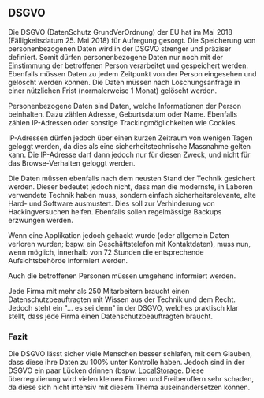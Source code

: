 ## DSGVO
Die DSGVO (DatenSchutz GrundVerOrdnung) der EU hat im Mai 2018 (Fälligkeitsdatum 25. Mai 2018) für Aufregung gesorgt. Die Speicherung von personenbezogenen Daten wird in der DSGVO strenger und präziser definiert. Somit dürfen personenbezogene Daten nur noch mit der Einstimmung der betroffenen Person verarbeitet und gespeichert werden. Ebenfalls müssen Daten zu jedem Zeitpunkt von der Person eingesehen und gelöscht werden können. Die Daten müssen nach Löschungsanfrage in einer nützlichen Frist (normalerweise 1 Monat) gelöscht werden. 


Personenbezogene Daten sind Daten, welche Informationen der Person beinhalten. Dazu zählen Adresse, Geburtsdatum oder Name. Ebenfalls zählen IP-Adressen oder sonstige Trackingmöglichkeiten wie Cookies.


IP-Adressen dürfen jedoch über einen kurzen Zeitraum von wenigen Tagen geloggt werden, da dies als eine sicherheitstechnische Massnahme gelten kann. Die IP-Adresse darf dann jedoch nur für diesen Zweck, und nicht für das Browse-Verhalten geloggt werden.


Die Daten müssen ebenfalls nach dem neusten Stand der Technik gesichert werden. Dieser bedeutet jedoch nicht, dass man die modernste, in Laboren verwendete Technik haben muss, sondern einfach sicherheitsrelevante, alte Hard- und Software ausmustert. Dies soll zur Verhinderung von Hackingversuchen helfen. Ebenfalls sollen regelmässige Backups erzwungen werden.


Wenn eine Applikation jedoch gehackt wurde (oder allgemein Daten verloren wurden; bspw. ein Geschäftstelefon mit Kontaktdaten), muss nun, wenn möglich, innerhalb von 72 Stunden die entsprechende Aufsichtsbehörde informiert werden.


Auch die betroffenen Personen müssen umgehend informiert werden.





Jede Firma mit mehr als 250 Mitarbeitern braucht einen Datenschutzbeauftragten mit Wissen aus der Technik und dem Recht. Jedoch steht ein "... es sei denn" in der DSGVO, welches praktisch klar stellt, dass jede Firma einen Datenschutzbeauftragten braucht.





### Fazit
Die DSGVO lässt sicher viele Menschen besser schlafen, mit dem Glauben, dass diese ihre Daten zu 100% unter Kontrolle haben. Jedoch sind in der DSGVO ein paar Lücken drinnen (bspw. [LocalStorage](https://www.w3schools.com/html/html5_webstorage.asp). Diese überregulierung wird vielen kleinen Firmen und Freiberuflern sehr schaden, da diese sich nicht intensiv mit diesem Thema auseinandersetzen können.
